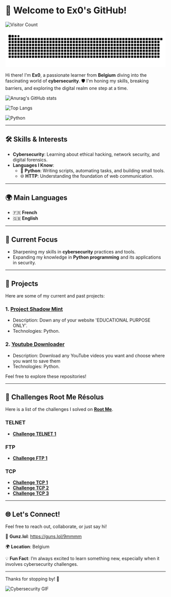# 👋 Welcome to Ex0's GitHub! 

![Visitor Count](https://profile-counter.glitch.me/Eex00/count.svg)

![Snake animation](https://raw.githubusercontent.com/Eex00/Eex00/refs/heads/output/snake.svg)

Hi there! I'm **Ex0**, a passionate learner from **Belgium** diving into the fascinating world of **cybersecurity**. 🛡️ I'm honing my skills, breaking barriers, and exploring the digital realm one step at a time.

![Anurag's GitHub stats](https://github-readme-stats.vercel.app/api?username=Eex00&show_icons=true&theme=transparent)

![Top Langs](https://github-readme-stats.vercel.app/api/top-langs/?username=Ex00)

![Python](https://img.shields.io/badge/-Python-blue?style=flat&logo=python)

---

## 🛠️ Skills & Interests

- **Cybersecurity**: Learning about ethical hacking, network security, and digital forensics.
- **Languages I Know**:
  - 🐍 **Python**: Writing scripts, automating tasks, and building small tools.
  - 🌐 **HTTP**: Understanding the foundation of web communication.

---

## 🌍 Main Languages

- 🇫🇷 **French**
- 🇬🇧 **English**

---

## 🌟 Current Focus

- Sharpening my skills in **cybersecurity** practices and tools.
- Expanding my knowledge in **Python programming** and its applications in security.

---

## 💼 Projects

Here are some of my current and past projects:

### 1. **[Project Shadow Mint](https://github.com/Eex00/Project-shadow-mint)** 
- Description: Down any of your website 'EDUCATIONAL PURPOSE ONLY'.
- Technologies: Python.

### 2. **[Youtube Downloader](https://github.com/Eex00/youtube-downloader)**
- Description: Download any YouTube videos you want and choose where you want to save them
- Technologies: Python.

Feel free to explore these repositories!

---

## 🔐 Challenges Root Me Résolus

Here is a list of the challenges I solved on [**Root Me**](https://www.root-me.org/).

### TELNET
- **[Challenge TELNET 1](https://www.root-me.org/fr/Challenges/Reseau/TELNET-authentification)**

### FTP
- **[Challenge FTP 1](https://www.root-me.org/fr/Challenges/Reseau/FTP-Authentification)**

### TCP
- **[Challenge TCP 1](https://www.root-me.org/fr/Challenges/Programmation/TCP-Retour-au-college)**
- **[Challenge TCP 2](https://www.root-me.org/fr/Challenges/Programmation/TCP-Chaine-encodee)**
- **[Challenge TCP 3](https://www.root-me.org/fr/Challenges/Programmation/TCP-La-roue-romaine)**

---

## 🌐 Let's Connect!

Feel free to reach out, collaborate, or just say hi!

👀 **Gunz.lol**: https://guns.lol/9mmmm

🌍 **Location**: Belgium  

💡 **Fun Fact**: I’m always excited to learn something new, especially when it involves cybersecurity challenges.

---

Thanks for stopping by! 🌟

![Cybersecurity GIF](https://i.pinimg.com/originals/e7/55/bc/e755bc37531461dbdb6c76d167da6b28.gif)
